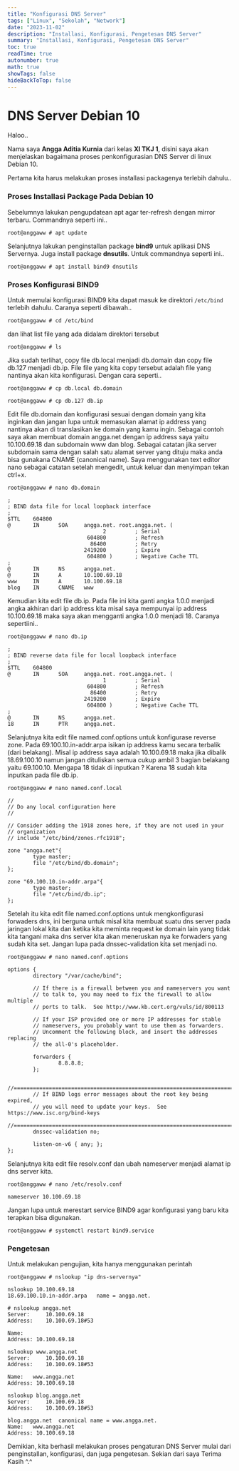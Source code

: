 ```yaml
---
title: "Konfigurasi DNS Server"
tags: ["Linux", "Sekolah", "Network"]
date: "2023-11-02"
description: "Installasi, Konfigurasi, Pengetesan DNS Server"
summary: "Installasi, Konfigurasi, Pengetesan DNS Server"
toc: true
readTime: true
autonumber: true
math: true
showTags: false
hideBackToTop: false
---
```


# DNS Server Debian 10
Haloo.. 

Nama saya **Angga Aditia Kurnia** dari kelas **XI TKJ 1**, disini saya akan menjelaskan bagaimana proses penkonfigurasian DNS Server di linux Debian 10.

Pertama kita harus melakukan proses installasi packagenya terlebih dahulu..

### Proses Installasi Package Pada Debian 10

Sebelumnya lakukan pengupdatean apt agar ter-refresh dengan mirror terbaru. Commandnya seperti ini..

`root@anggaww # apt update`

Selanjutnya lakukan penginstallan package **bind9** untuk aplikasi DNS Servernya. Juga install package **dnsutils**. Untuk commandnya seperti ini..

`root@anggaww # apt install bind9 dnsutils`

### Proses Konfigurasi BIND9
Untuk memulai konfigurasi BIND9 kita dapat masuk ke direktori `/etc/bind` terlebih dahulu. Caranya seperti dibawah..

`root@anggaww # cd /etc/bind`

dan lihat list file yang ada didalam direktori tersebut

`root@anggaww # ls`

Jika sudah terlihat, copy file db.local menjadi db.domain dan copy file db.127 menjadi db.ip. File file yang kita copy tersebut adalah file yang nantinya akan kita konfigurasi. Dengan cara seperti..

`root@anggaww # cp db.local db.domain`

`root@anggaww # cp db.127 db.ip`

Edit file db.domain dan konfigurasi sesuai dengan domain yang kita inginkan dan jangan lupa untuk memasukan alamat ip address yang nantinya akan di translasikan ke domain yang kamu ingin. Sebagai contoh saya akan membuat domain angga.net dengan ip address saya yaitu 10.100.69.18 dan subdomain www dan blog. Sebagai catatan jika server subdomain sama dengan salah satu alamat server yang dituju maka anda bisa gunakana CNAME (canonical name). Saya menggunakan text editor nano sebagai catatan setelah mengedit, untuk keluar dan menyimpan tekan ctrl+x.

`root@anggaww # nano db.domain`

```
;
; BIND data file for local loopback interface
;
$TTL    604800
@       IN      SOA     angga.net. root.angga.net. (
                              2         ; Serial
                         604800         ; Refresh
                          86400         ; Retry
                        2419200         ; Expire
                         604800 )       ; Negative Cache TTL
;
@       IN      NS      angga.net.
@       IN      A       10.100.69.18
www     IN      A       10.100.69.18
blog    IN      CNAME   www

```

Kemudian kita edit file db.ip. Pada file ini kita ganti angka 1.0.0 menjadi angka akhiran dari ip address kita misal saya mempunyai ip address 10.100.69.18 maka saya akan mengganti angka 1.0.0 menjadi 18. Caranya sepertiini..

`root@anggaww # nano db.ip`


```
;
; BIND reverse data file for local loopback interface
;
$TTL    604800
@       IN      SOA     angga.net. root.angga.net. (
                              1         ; Serial
                         604800         ; Refresh
                          86400         ; Retry
                        2419200         ; Expire
                         604800 )       ; Negative Cache TTL
;
@       IN      NS      angga.net.
18      IN      PTR     angga.net.

```

Selanjutnya kita edit file named.conf.options untuk konfigurase reverse zone. Pada 69.100.10.in-addr.arpa isikan ip address kamu secara terbalik (dari belakang). Misal ip address saya adalah 10.100.69.18 maka jika dibalik 18.69.100.10 namun jangan dituliskan semua cukup ambil 3 bagian belakang yaitu 69.100.10. Mengapa 18 tidak di inputkan ? Karena 18 sudah kita inputkan pada file db.ip.

`root@anggaww # nano named.conf.local`

```
//
// Do any local configuration here
//

// Consider adding the 1918 zones here, if they are not used in your
// organization
// include "/etc/bind/zones.rfc1918";

zone "angga.net"{ 
        type master;
        file "/etc/bind/db.domain";
};

zone "69.100.10.in-addr.arpa"{ 
        type master;
        file "/etc/bind/db.ip";
};

```

Setelah itu kita edit file named.conf.options untuk mengkonfigurasi forwaders dns, ini berguna untuk misal kita membuat suatu dns server pada jaringan lokal kita dan ketika kita meminta request ke domain lain yang tidak kita tangani maka dns server kita akan meneruskan nya ke forwaders yang sudah kita set. Jangan lupa pada dnssec-validation kita set menjadi no.

`root@anggaww # nano named.conf.options `

```
options {
        directory "/var/cache/bind";

        // If there is a firewall between you and nameservers you want
        // to talk to, you may need to fix the firewall to allow multiple
        // ports to talk.  See http://www.kb.cert.org/vuls/id/800113

        // If your ISP provided one or more IP addresses for stable
        // nameservers, you probably want to use them as forwarders.
        // Uncomment the following block, and insert the addresses replacing
        // the all-0's placeholder.

        forwarders {
                8.8.8.8;
        };

        //========================================================================
        // If BIND logs error messages about the root key being expired,
        // you will need to update your keys.  See https://www.isc.org/bind-keys
        //========================================================================
        dnssec-validation no;

        listen-on-v6 { any; };
};

```

Selanjutnya kita edit file resolv.conf dan ubah nameserver menjadi alamat ip dns server kita.

`root@anggaww # nano /etc/resolv.conf`

`nameserver 10.100.69.18`

Jangan lupa untuk merestart service BIND9 agar konfigurasi yang baru kita terapkan bisa digunakan.

`root@anggaww # systemctl restart bind9.service `

### Pengetesan 
Untuk melakukan pengujian, kita hanya menggunakan perintah 

`root@anggaww # nslookup "ip dns-servernya"`


```
nslookup 10.100.69.18
18.69.100.10.in-addr.arpa	name = angga.net.

# nslookup angga.net
Server:		10.100.69.18
Address:	10.100.69.18#53

Name:	
Address: 10.100.69.18

nslookup www.angga.net
Server:		10.100.69.18
Address:	10.100.69.18#53

Name:	www.angga.net
Address: 10.100.69.18

nslookup blog.angga.net
Server:		10.100.69.18
Address:	10.100.69.18#53

blog.angga.net	canonical name = www.angga.net.
Name:	www.angga.net
Address: 10.100.69.18
```
Demikian, kita berhasil melakukan proses pengaturan DNS Server mulai dari penginstallan, konfigurasi, dan juga pengetesan. Sekian dari saya Terima Kasih ^.^
